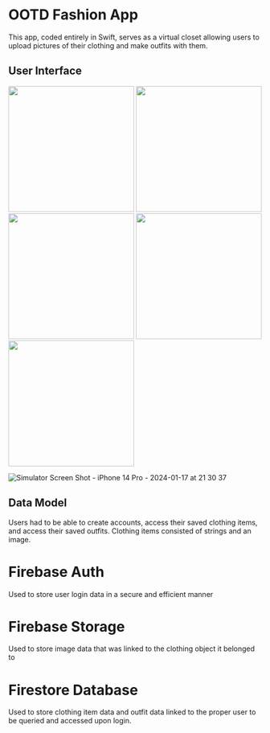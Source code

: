 # OOTD Fashion App

This app, coded entirely in Swift, serves as a virtual closet allowing users to upload pictures of their clothing and make outfits with them.

## User Interface
<img src="https://github.com/kyshu11027/OOTD/assets/96274909/f8cfd43a-a911-4393-ad13-59800191f831" width="250">
<img src="https://github.com/kyshu11027/OOTD/assets/96274909/f8cfd43a-a911-4393-ad13-59800191f831" width="250">
<img src="https://github.com/kyshu11027/OOTD/assets/96274909/f8cfd43a-a911-4393-ad13-59800191f831" width="250">
<img src="https://github.com/kyshu11027/OOTD/assets/96274909/f8cfd43a-a911-4393-ad13-59800191f831" width="250">
<img src="https://github.com/kyshu11027/OOTD/assets/96274909/f8cfd43a-a911-4393-ad13-59800191f831" width="250">

![Simulator Screen Shot - iPhone 14 Pro - 2024-01-17 at 21 30 37](https://github.com/kyshu11027/OOTD/assets/96274909/d689343a-20c5-431b-aa9d-e15482d925b1)



## Data Model
Users had to be able to create accounts, access their saved clothing items, and access their saved outfits. Clothing items consisted of strings and an image.

# Firebase Auth
Used to store user login data in a secure and efficient manner

# Firebase Storage
Used to store image data that was linked to the clothing object it belonged to

# Firestore Database
Used to store clothing item data and outfit data linked to the proper user to be queried and accessed upon login.
